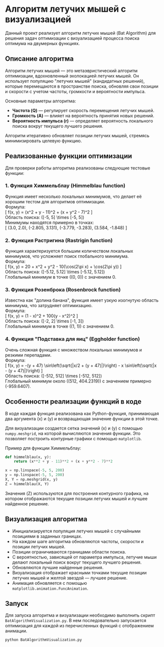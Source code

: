 # Алгоритм летучих мышей с визуализацией

Данный проект реализует алгоритм летучих мышей (Bat Algorithm) для решения задач оптимизации с визуализацией процесса поиска оптимума на двумерных функциях.

## Описание алгоритма

Алгоритм летучих мышей — это метаэвристический алгоритм оптимизации, вдохновленный эхолокацией летучих мышей. Он использует популяцию "летучих мышей" (кандидатных решений), которые перемещаются в пространстве поиска, обновляя свои позиции и скорости с учетом частоты, громкости и вероятности импульса.

Основные параметры алгоритма:
- **Частота (Q)** — регулирует скорость перемещения летучих мышей.
- **Громкость (A)** — влияет на вероятность принятия новых решений.
- **Вероятность импульса (r)** — определяет вероятность локального поиска вокруг текущего лучшего решения.

Алгоритм итеративно обновляет позиции летучих мышей, стремясь минимизировать целевую функцию.

## Реализованные функции оптимизации

Для проверки работы алгоритма реализованы следующие тестовые функции:

### 1. Функция Химмельблау (Himmelblau function)  
Функция имеет несколько локальных минимумов, что делает её хорошим тестом для алгоритмов оптимизации.  
Формула:  
\[
f(x, y) = (x^2 + y - 11)^2 + (x + y^2 - 7)^2
\]  
Область поиска: \([-5, 5] \times [-5, 5]\)  
Минимумы находятся примерно в точках:  
\[
(3.0, 2.0), (-2.805, 3.131), (-3.779, -3.283), (3.584, -1.848)
\]

### 2. Функция Растригина (Rastrigin function)  
Функция характеризуется большим количеством локальных минимумов, что усложняет поиск глобального минимума.  
Формула:  
\[
f(x, y) = 20 + x^2 + y^2 - 10(\cos(2\pi x) + \cos(2\pi y))
\]  
Область поиска: \([-5.12, 5.12] \times [-5.12, 5.12]\)  
Глобальный минимум в точке \((0, 0)\) с значением 0.

### 3. Функция Розенброка (Rosenbrock function)  
Известна как "долина банана", функция имеет узкую изогнутую область минимума, что затрудняет оптимизацию.  
Формула:  
\[
f(x, y) = (1 - x)^2 + 100(y - x^2)^2
\]  
Область поиска: \([-2, 2] \times [-1, 3]\)  
Глобальный минимум в точке \((1, 1)\) с значением 0.

### 4. Функция "Подставка для яиц" (Eggholder function)  
Очень сложная функция с множеством локальных минимумов и резкими перепадами.  
Формула:  
\[
f(x, y) = -(y + 47) \sin\left(\sqrt{|x/2 + (y + 47)|}\right) - x \sin\left(\sqrt{|x - (y + 47)|}\right)
\]  
Область поиска: \([-512, 512] \times [-512, 512]\)  
Глобальный минимум около \((512, 404.2319)\) с значением примерно \(-959.6407\).

## Особенности реализации функций в коде

В коде каждая функция реализована как Python-функция, принимающая два аргумента \(x\) и \(y\) и возвращающая значение функции в этой точке.

Для визуализации создается сетка значений \(x\) и \(y\) с помощью `numpy.meshgrid`, на которой вычисляются значения функции. Это позволяет построить контурные графики с помощью `matplotlib`.

Пример для функции Химмельблау:

```python
def himmelblau(x, y):
    return (x**2 + y - 11)**2 + (x + y**2 - 7)**2

x = np.linspace(-5, 5, 200)
y = np.linspace(-5, 5, 200)
X, Y = np.meshgrid(x, y)
Z = himmelblau(X, Y)
```

Значения \(Z\) используются для построения контурного графика, на котором отображаются текущие позиции летучих мышей и лучшее найденное решение.

## Визуализация алгоритма

- Инициализируется популяция летучих мышей с случайными позициями в заданных границах.
- На каждом шаге алгоритма обновляются частоты, скорости и позиции летучих мышей.
- Позиции ограничиваются границами области поиска.
- С вероятностью, зависящей от параметра импульса, летучие мыши делают локальный поиск вокруг текущего лучшего решения.
- Обновляются лучшие найденные решения.
- Визуализация отображает красными точками текущие позиции летучих мышей и желтой звездой — лучшее решение.
- Анимация обновляется с помощью `matplotlib.animation.FuncAnimation`.

## Запуск

Для запуска алгоритма и визуализации необходимо выполнить скрипт `BatAlgorithmVisualization.py`. В нем последовательно запускается оптимизация для каждой из перечисленных функций с отображением анимации.

```bash
python BatAlgorithmVisualization.py
```